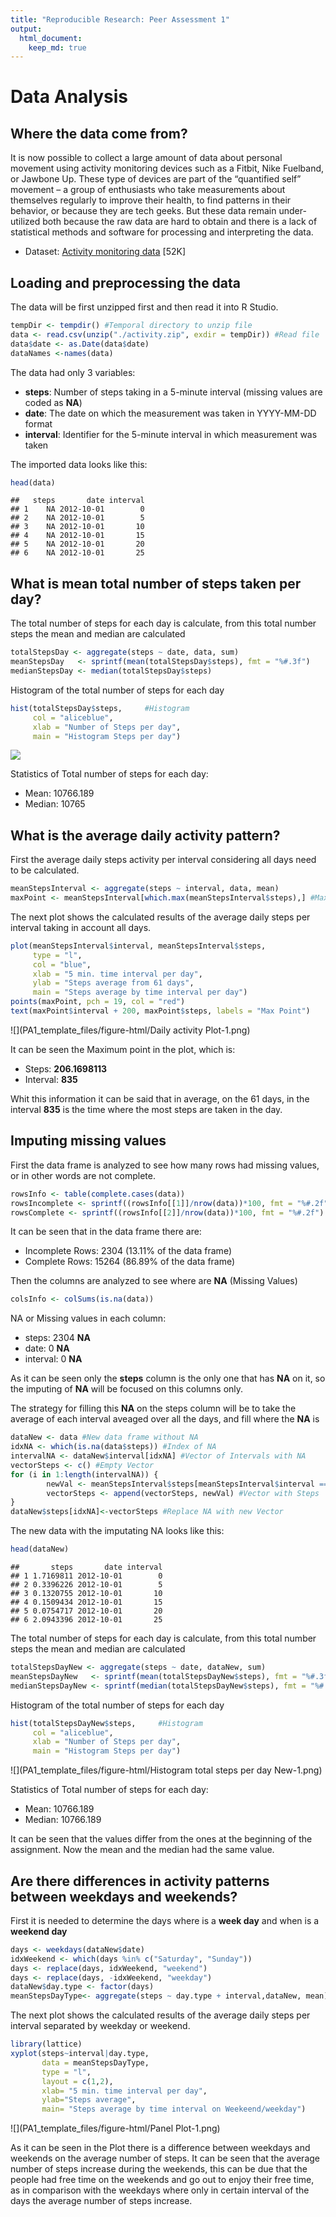 ```yaml
---
title: "Reproducible Research: Peer Assessment 1"
output: 
  html_document:
    keep_md: true
---
```



# Data Analysis

## Where the data come from?

It is now possible to collect a large amount of data about personal movement using activity monitoring devices such as a Fitbit, Nike Fuelband, or Jawbone Up. These type of devices are part of the “quantified self” movement – a group of enthusiasts who take measurements about themselves regularly to improve their health, to find patterns in their behavior, or because they are tech geeks. But these data remain under-utilized both because the raw data are hard to obtain and there is a lack of statistical methods and software for processing and interpreting the data.

- Dataset: [Activity monitoring data](./activity.zip) [52K]

## Loading and preprocessing the data

The data will be first unzipped first and then read it into R Studio.

```r
tempDir <- tempdir() #Temporal directory to unzip file
data <- read.csv(unzip("./activity.zip", exdir = tempDir)) #Read file
data$date <- as.Date(data$date)
dataNames <-names(data)
```

The data had only 3 variables:

- **steps**: Number of steps taking in a 5-minute interval (missing values are coded as **NA**)
- **date**: The date on which the measurement was taken in YYYY-MM-DD format
- **interval**: Identifier for the 5-minute interval in which measurement was taken

The imported data looks like this:

```r
head(data)
```

```
##   steps       date interval
## 1    NA 2012-10-01        0
## 2    NA 2012-10-01        5
## 3    NA 2012-10-01       10
## 4    NA 2012-10-01       15
## 5    NA 2012-10-01       20
## 6    NA 2012-10-01       25
```

## What is mean total number of steps taken per day?

The total number of steps for each day is calculate, from this total number steps the mean and median are calculated

```r
totalStepsDay <- aggregate(steps ~ date, data, sum)
meanStepsDay   <- sprintf(mean(totalStepsDay$steps), fmt = "%#.3f") 
medianStepsDay <- median(totalStepsDay$steps)
```

Histogram of the total number of steps for each day

```r
hist(totalStepsDay$steps,     #Histogram
     col = "aliceblue",
     xlab = "Number of Steps per day",
     main = "Histogram Steps per day")
```

![](PA1_template_files/figure-html/unnamed-chunk-1-1.png)<!-- -->

Statistics of Total number of steps for each day:

- Mean: 10766.189
- Median: 10765

## What is the average daily activity pattern?

First the average daily steps activity per interval considering all days need to be calculated.

```r
meanStepsInterval <- aggregate(steps ~ interval, data, mean)
maxPoint <- meanStepsInterval[which.max(meanStepsInterval$steps),] #Maximum Point
```

The next plot shows the calculated results of the average daily steps per interval taking in account all days.

```r
plot(meanStepsInterval$interval, meanStepsInterval$steps,
     type = "l",
     col = "blue",
     xlab = "5 min. time interval per day",
     ylab = "Steps average from 61 days",
     main = "Steps average by time interval per day")
points(maxPoint, pch = 19, col = "red")
text(maxPoint$interval + 200, maxPoint$steps, labels = "Max Point")
```

![](PA1_template_files/figure-html/Daily activity Plot-1.png)<!-- -->

It can be seen the Maximum point in the plot, which is:

- Steps:    **206.1698113**
- Interval: **835**

Whit this information it can be said that in average, on the 61 days, in the interval **835** is the time where the most steps are taken in the day.

## Imputing missing values

First the data frame is analyzed to see how many rows had missing values, or in other words are not complete.

```r
rowsInfo <- table(complete.cases(data))
rowsIncomplete <- sprintf((rowsInfo[[1]]/nrow(data))*100, fmt = "%#.2f") #% Incomplete 
rowsComplete <- sprintf((rowsInfo[[2]]/nrow(data))*100, fmt = "%#.2f")   #% Complete 
```

It can be seen that in the data frame there are:

- Incomplete Rows: 2304 (13.11% of the data frame)
- Complete Rows: 15264 (86.89% of the data frame) 

Then the columns are analyzed to see where are **NA** (Missing Values)

```r
colsInfo <- colSums(is.na(data))
```

NA or Missing values in each column:

- steps: 2304 **NA**
- date: 0 **NA**
- interval: 0 **NA**

As it can be seen only the **steps** column is the only one that has **NA** on it, so the imputing of **NA** will be focused on this columns only.

The strategy for filling this **NA** on the steps column will be to take the average of each interval aveaged over all the days, and fill where the **NA** is

```r
dataNew <- data #New data frame without NA
idxNA <- which(is.na(data$steps)) #Index of NA
intervalNA <- dataNew$interval[idxNA] #Vector of Intervals with NA
vectorSteps <- c() #Empty Vector
for (i in 1:length(intervalNA)) {
        newVal <- meanStepsInterval$steps[meanStepsInterval$interval == intervalNA[i]]
        vectorSteps <- append(vectorSteps, newVal) #Vector with Steps
}
dataNew$steps[idxNA]<-vectorSteps #Replace NA with new Vector
```

The new data with the imputating NA looks like this:

```r
head(dataNew)
```

```
##       steps       date interval
## 1 1.7169811 2012-10-01        0
## 2 0.3396226 2012-10-01        5
## 3 0.1320755 2012-10-01       10
## 4 0.1509434 2012-10-01       15
## 5 0.0754717 2012-10-01       20
## 6 2.0943396 2012-10-01       25
```

The total number of steps for each day is calculate, from this total number steps the mean and median are calculated

```r
totalStepsDayNew <- aggregate(steps ~ date, dataNew, sum)
meanStepsDayNew   <- sprintf(mean(totalStepsDayNew$steps), fmt = "%#.3f") 
medianStepsDayNew <- sprintf(median(totalStepsDayNew$steps), fmt = "%#.3f")
```

Histogram of the total number of steps for each day

```r
hist(totalStepsDayNew$steps,     #Histogram
     col = "aliceblue",
     xlab = "Number of Steps per day",
     main = "Histogram Steps per day")
```

![](PA1_template_files/figure-html/Histogram total steps per day New-1.png)<!-- -->

Statistics of Total number of steps for each day:

- Mean: 10766.189
- Median: 10766.189

It can be seen that the values differ from the ones at the beginning of the assignment. Now the mean and the median had the same value. 

## Are there differences in activity patterns between weekdays and weekends?

First it is needed to determine the days where is a **week day** and when is a **weekend day**

```r
days <- weekdays(dataNew$date)
idxWeekend <- which(days %in% c("Saturday", "Sunday"))
days <- replace(days, idxWeekend, "weekend")
days <- replace(days, -idxWeekend, "weekday")
dataNew$day.type <- factor(days)
meanStepsDayType<- aggregate(steps ~ day.type + interval,dataNew, mean)
```

The next plot shows the calculated results of the average daily steps per interval separated by weekday or weekend.

```r
library(lattice)
xyplot(steps~interval|day.type,
       data = meanStepsDayType,
       type = "l",
       layout = c(1,2),
       xlab= "5 min. time interval per day",
       ylab="Steps average",
       main= "Steps average by time interval on Weekeend/weekday")
```

![](PA1_template_files/figure-html/Panel Plot-1.png)<!-- -->

As it can be seen in the Plot there is a difference between weekdays and weekends on the average number of steps. It can be seen that the average number of steps increase during the weekends, this can be due that the people had free time on the weekends and go out to enjoy their free time, as in comparison with the weekdays where only in certain interval of the days the average number of steps increase.
